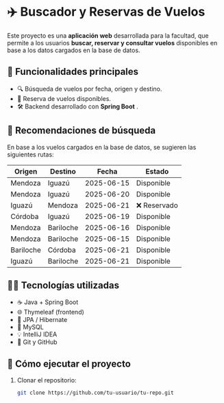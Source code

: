 # ✈️ Buscador y Reservas de Vuelos

Este proyecto es una **aplicación web** desarrollada para la facultad, que permite a los usuarios **buscar, reservar y consultar vuelos** disponibles en base a los datos cargados en la base de datos.

## 🧭 Funcionalidades principales

- 🔍 Búsqueda de vuelos por fecha, origen y destino.
- 🧾 Reserva de vuelos disponibles.
- 🛠️ Backend desarrollado con **Spring Boot** .

## 📌 Recomendaciones de búsqueda

En base a los vuelos cargados en la base de datos, se sugieren las siguientes rutas:

| Origen     | Destino     | Fecha       | Estado       |
|------------|-------------|-------------|--------------|
| Mendoza    | Iguazú      | 2025-06-15  | Disponible   |
| Mendoza    | Iguazú      | 2025-06-20  | Disponible   |
| Iguazú     | Mendoza     | 2025-06-21  | ❌ Reservado |
| Córdoba    | Iguazú      | 2025-06-19  | Disponible   |
| Mendoza    | Bariloche   | 2025-06-16  | Disponible   |
| Mendoza    | Bariloche   | 2025-06-15  | Disponible   |
| Bariloche  | Córdoba     | 2025-06-21  | Disponible   |
| Iguazú     | Bariloche   | 2025-06-21  | Disponible   |

## 🧑‍💻 Tecnologías utilizadas

- ☕ Java + Spring Boot
- 🌐 Thymeleaf (frontend)
- 💾 JPA / Hibernate
- 🐬 MySQL
- 💡 IntelliJ IDEA
- 🧰 Git y GitHub

## 🚀 Cómo ejecutar el proyecto

1. Clonar el repositorio:
   ```bash
   git clone https://github.com/tu-usuario/tu-repo.git







